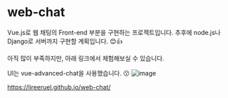 # web-chat

Vue.js로 웹 채팅의 Front-end 부분을 구현하는 프로젝트입니다.
추후에 node.js나 Django로 서버까지 구현할 계획입니다. 😊👍

아직 많이 부족하지만, 아래 링크에서 체험해보실 수 있습니다. 

UI는 vue-advanced-chat을 사용했습니다. 😗
![image](https://user-images.githubusercontent.com/47496422/192127803-28c7dabf-a06d-4156-b781-f42c86ee8ea1.png)

https://lireeruel.github.io/web-chat/
